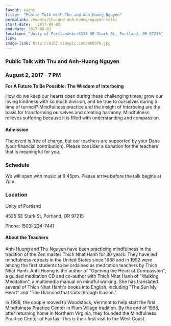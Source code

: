 ```yaml
---
layout: event
title:  "Public Talk with Thu and Anh-Huong Nguyen"
permalink: /events/thu-and-anh-huong-nguyen-talk/
start-date:   2017-08-02
end-date: 2017-08-02  
location: "Unity of Portland<br>4525 SE Stark St, Portland, OR 97215"
link: 
image-link: http://oi67.tinypic.com/mb097b.jpg
---
```


### Public Talk with Thu and Anh-Huong Nguyen
### August 2, 2017 - 7 PM 

**For A Future To Be Possible: The Wisdom of Interbeing**

How do we keep our hearts open during these challenging times, grow our loving kindness with so much division, and be true to ourselves during a time of turmoil? Mindfulness practice and the insight of Interbeing are the basis for transforming ourselves and creating harmony. Mindfulness relieves suffering because it is filled with understanding and compassion.

#### Admission

The event is free of charge, but our teachers are supported by your Dana (your financial contribution).  Please consider a donation for the teachers that is meaningful for you.

### Schedule

We will open with music at 6:45pm. Please arrive before the talk begins at 7pm. 

### Location

Unity of Portland

4525 SE Stark St, Portland, OR 97215

Phone: (503) 234-7441

#### About the Teachers

Anh-Huong and Thu Nguyen  have been practicing mindfulness in the tradition of the Zen master Thich Nhat Hanh for 30 years.  They have led mindfulness retreats in the United States since 1988 and in 1992 were among the first students to be ordained as meditation teachers by Thich Nhat Hanh. Anh-Huong is the author of "Opening the Heart of Compassion", a guided meditation CD and co-author with Thich Nhat Hanh of "Walking Meditation", a multimedia manual on mindful walking. She has translated several of Thich Nhat Hanh's books into English, including "The Sun My Heart" and "The Diamond that Cuts through Illusion."
 
In 1998, the couple moved to Woodstock, Vermont to help start the first Mindfulness Practice Center in Plum Village tradition. By the end of 1998, after returning home in Northern Virginia, they founded the Mindfulness Practice Center of Fairfax.  This is their first visit to the West Coast.



